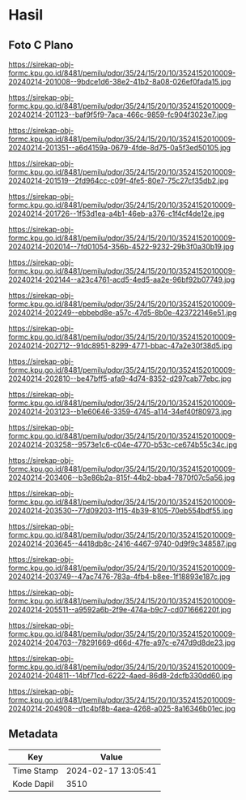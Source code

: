 # Hasil

## Foto C Plano

https://sirekap-obj-formc.kpu.go.id/8481/pemilu/pdpr/35/24/15/20/10/3524152010009-20240214-201008--9bdce1d6-38e2-41b2-8a08-026ef0fada15.jpg

https://sirekap-obj-formc.kpu.go.id/8481/pemilu/pdpr/35/24/15/20/10/3524152010009-20240214-201123--baf9f5f9-7aca-466c-9859-fc904f3023e7.jpg

https://sirekap-obj-formc.kpu.go.id/8481/pemilu/pdpr/35/24/15/20/10/3524152010009-20240214-201351--a6d4159a-0679-4fde-8d75-0a5f3ed50105.jpg

https://sirekap-obj-formc.kpu.go.id/8481/pemilu/pdpr/35/24/15/20/10/3524152010009-20240214-201519--2fd964cc-c09f-4fe5-80e7-75c27cf35db2.jpg

https://sirekap-obj-formc.kpu.go.id/8481/pemilu/pdpr/35/24/15/20/10/3524152010009-20240214-201726--1f53d1ea-a4b1-46eb-a376-c1f4cf4de12e.jpg

https://sirekap-obj-formc.kpu.go.id/8481/pemilu/pdpr/35/24/15/20/10/3524152010009-20240214-202014--7fd01054-356b-4522-9232-29b3f0a30b19.jpg

https://sirekap-obj-formc.kpu.go.id/8481/pemilu/pdpr/35/24/15/20/10/3524152010009-20240214-202144--a23c4761-acd5-4ed5-aa2e-96bf92b07749.jpg

https://sirekap-obj-formc.kpu.go.id/8481/pemilu/pdpr/35/24/15/20/10/3524152010009-20240214-202249--ebbebd8e-a57c-47d5-8b0e-423722146e51.jpg

https://sirekap-obj-formc.kpu.go.id/8481/pemilu/pdpr/35/24/15/20/10/3524152010009-20240214-202712--91dc8951-8299-4771-bbac-47a2e30f38d5.jpg

https://sirekap-obj-formc.kpu.go.id/8481/pemilu/pdpr/35/24/15/20/10/3524152010009-20240214-202810--be47bff5-afa9-4d74-8352-d297cab77ebc.jpg

https://sirekap-obj-formc.kpu.go.id/8481/pemilu/pdpr/35/24/15/20/10/3524152010009-20240214-203123--b1e60646-3359-4745-a114-34ef40f80973.jpg

https://sirekap-obj-formc.kpu.go.id/8481/pemilu/pdpr/35/24/15/20/10/3524152010009-20240214-203258--9573e1c6-c04e-4770-b53c-ce674b55c34c.jpg

https://sirekap-obj-formc.kpu.go.id/8481/pemilu/pdpr/35/24/15/20/10/3524152010009-20240214-203406--b3e86b2a-815f-44b2-bba4-7870f07c5a56.jpg

https://sirekap-obj-formc.kpu.go.id/8481/pemilu/pdpr/35/24/15/20/10/3524152010009-20240214-203530--77d09203-1f15-4b39-8105-70eb554bdf55.jpg

https://sirekap-obj-formc.kpu.go.id/8481/pemilu/pdpr/35/24/15/20/10/3524152010009-20240214-203645--4418db8c-2416-4467-9740-0d9f9c348587.jpg

https://sirekap-obj-formc.kpu.go.id/8481/pemilu/pdpr/35/24/15/20/10/3524152010009-20240214-203749--47ac7476-783a-4fb4-b8ee-1f18893e187c.jpg

https://sirekap-obj-formc.kpu.go.id/8481/pemilu/pdpr/35/24/15/20/10/3524152010009-20240214-205511--a9592a6b-2f9e-474a-b9c7-cd071666220f.jpg

https://sirekap-obj-formc.kpu.go.id/8481/pemilu/pdpr/35/24/15/20/10/3524152010009-20240214-204703--78291669-d66d-47fe-a97c-e747d9d8de23.jpg

https://sirekap-obj-formc.kpu.go.id/8481/pemilu/pdpr/35/24/15/20/10/3524152010009-20240214-204811--14bf71cd-6222-4aed-86d8-2dcfb330dd60.jpg

https://sirekap-obj-formc.kpu.go.id/8481/pemilu/pdpr/35/24/15/20/10/3524152010009-20240214-204908--d1c4bf8b-4aea-4268-a025-8a16346b01ec.jpg


## Metadata

| Key        | Value               |
| ---------- | ------------------- |
| Time Stamp | 2024-02-17 13:05:41 |
| Kode Dapil | 3510                |



